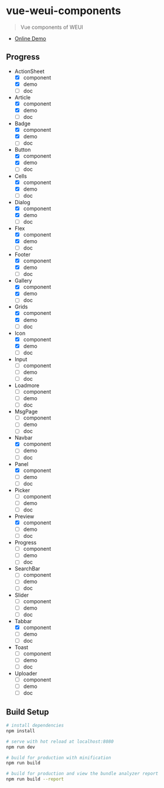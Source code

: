 # vue-weui-components

> Vue components of WEUI

- [Online Demo](https://meteorlxy.github.io/vue-weui-components) 

## Progress

- ActionSheet
  - [x] component
  - [x] demo
  - [ ] doc
- Article
  - [x] component
  - [x] demo
  - [ ] doc
- Badge
  - [x] component
  - [x] demo
  - [ ] doc
- Button
  - [x] component
  - [x] demo
  - [ ] doc
- Cells
  - [x] component
  - [x] demo
  - [ ] doc
- Dialog
  - [x] component
  - [x] demo
  - [ ] doc
- Flex
  - [x] component
  - [x] demo
  - [ ] doc
- Footer
  - [x] component
  - [x] demo
  - [ ] doc
- Gallery
  - [x] component
  - [x] demo
  - [ ] doc
- Grids
  - [x] component
  - [x] demo
  - [ ] doc
- Icon
  - [x] component
  - [x] demo
  - [ ] doc
- Input
  - [ ] component
  - [ ] demo
  - [ ] doc
- Loadmore
  - [ ] component
  - [ ] demo
  - [ ] doc
- MsgPage
  - [ ] component
  - [ ] demo
  - [ ] doc
- Navbar
  - [x] component
  - [ ] demo
  - [ ] doc
- Panel
  - [x] component
  - [ ] demo
  - [ ] doc
- Picker
  - [ ] component
  - [ ] demo
  - [ ] doc
- Preview
  - [x] component
  - [ ] demo
  - [ ] doc
- Progress
  - [ ] component
  - [ ] demo
  - [ ] doc
- SearchBar
  - [ ] component
  - [ ] demo
  - [ ] doc
- Slider
  - [ ] component
  - [ ] demo
  - [ ] doc
- Tabbar
  - [x] component
  - [ ] demo
  - [ ] doc
- Toast
  - [ ] component
  - [ ] demo
  - [ ] doc
- Uploader
  - [ ] component
  - [ ] demo
  - [ ] doc

## Build Setup

``` bash
# install dependencies
npm install

# serve with hot reload at localhost:8080
npm run dev

# build for production with minification
npm run build

# build for production and view the bundle analyzer report
npm run build --report
```